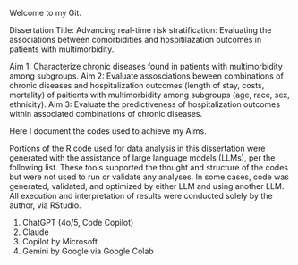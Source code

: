Welcome to my Git. 

Dissertation Title: Advancing real-time risk stratification: Evaluating the associations between comorbidities and hospitilazation outcomes in patients with multimorbidity.

Aim 1: Characterize chronic diseases found in patients with multimorbidity among subgroups.
Aim 2: Evaluate assosciations beween combinations of chronic diseases and hospitalization outcomes (length of stay, costs, mortality) of paitients with multimorbidity among subgroups (age, race, sex, ethnicity).
Aim 3: Evaluate the predictiveness of hospitalization outcomes within associated combinations of chronic diseases.


Here I document the codes used to achieve my Aims. 

Portions of the R code used for data analysis in this dissertation were generated with the assistance of large language models (LLMs), per the following list. 
These tools supported the thought and structure of the codes but were not used to run or validate any analyses. In some cases, code was generated, validated, and optimized by either LLM and using another LLM.
All execution and interpretation of results were conducted solely by the author, via RStudio. 

  1. ChatGPT (4o/5, Code Copilot)
  2. Claude
  3. Copilot by Microsoft
  4. Gemini by Google via Google Colab
     
